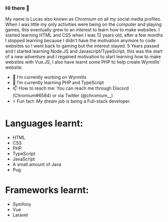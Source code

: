 ### Hi there 👋

My name is Lucas also known as Chromium on all my social media profiles.
When I was little my only activities were being on the computer and playing games, this eventually grew to an interest to learn how to make websites. I started learning HTML and CSS when I was 12 years old, after a few months I stopped learning because I didn't have the motivation anymore to code websites so I went back to gaming but the interest stayed. 5 Years passed and I started learning Node.JS and Javascript/TypeScript, this was the start of a new adventure and I regained motivation to start learning how to make websites with Vue.JS, I also have learnt some PHP to help create Wynntils' website.

- 🔭 I’m currently working on Wynntils
- 🌱 I’m currently learning PHP and TypeScript
- 📫 How to reach me: You can reach me through Discord (Chromium#6584) or via Twitter (@chromium__)
- ⚡ Fun fact: My dream job is being a Full-stack developer.

# Languages learnt:

- HTML
- CSS
- PHP
- TypeScript
- JavaScript
- A small amount of Java
- Pug

# Frameworks learnt:

- Symfony
- Vue
- Laravel
